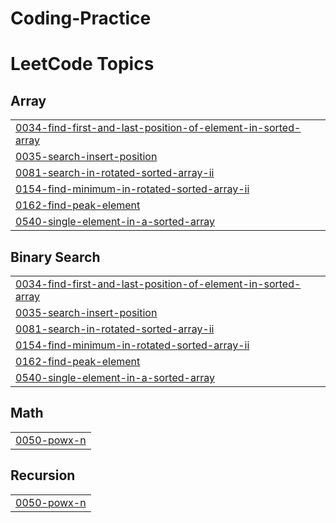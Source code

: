 # Coding-Practice
<!---LeetCode Topics Start-->
# LeetCode Topics
## Array
|  |
| ------- |
| [0034-find-first-and-last-position-of-element-in-sorted-array](https://github.com/Ahire-Mayur/Coding-Practice/tree/master/0034-find-first-and-last-position-of-element-in-sorted-array) |
| [0035-search-insert-position](https://github.com/Ahire-Mayur/Coding-Practice/tree/master/0035-search-insert-position) |
| [0081-search-in-rotated-sorted-array-ii](https://github.com/Ahire-Mayur/Coding-Practice/tree/master/0081-search-in-rotated-sorted-array-ii) |
| [0154-find-minimum-in-rotated-sorted-array-ii](https://github.com/Ahire-Mayur/Coding-Practice/tree/master/0154-find-minimum-in-rotated-sorted-array-ii) |
| [0162-find-peak-element](https://github.com/Ahire-Mayur/Coding-Practice/tree/master/0162-find-peak-element) |
| [0540-single-element-in-a-sorted-array](https://github.com/Ahire-Mayur/Coding-Practice/tree/master/0540-single-element-in-a-sorted-array) |
## Binary Search
|  |
| ------- |
| [0034-find-first-and-last-position-of-element-in-sorted-array](https://github.com/Ahire-Mayur/Coding-Practice/tree/master/0034-find-first-and-last-position-of-element-in-sorted-array) |
| [0035-search-insert-position](https://github.com/Ahire-Mayur/Coding-Practice/tree/master/0035-search-insert-position) |
| [0081-search-in-rotated-sorted-array-ii](https://github.com/Ahire-Mayur/Coding-Practice/tree/master/0081-search-in-rotated-sorted-array-ii) |
| [0154-find-minimum-in-rotated-sorted-array-ii](https://github.com/Ahire-Mayur/Coding-Practice/tree/master/0154-find-minimum-in-rotated-sorted-array-ii) |
| [0162-find-peak-element](https://github.com/Ahire-Mayur/Coding-Practice/tree/master/0162-find-peak-element) |
| [0540-single-element-in-a-sorted-array](https://github.com/Ahire-Mayur/Coding-Practice/tree/master/0540-single-element-in-a-sorted-array) |
## Math
|  |
| ------- |
| [0050-powx-n](https://github.com/Ahire-Mayur/Coding-Practice/tree/master/0050-powx-n) |
## Recursion
|  |
| ------- |
| [0050-powx-n](https://github.com/Ahire-Mayur/Coding-Practice/tree/master/0050-powx-n) |
<!---LeetCode Topics End-->
